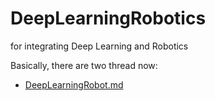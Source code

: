# DeepLearningRobotics
for integrating Deep Learning and Robotics

Basically, there are two thread now:

* [DeepLearningRobot.md](https://github.com/NirViaje/DeepLearningRobotics/blob/master/DeepLearningRobot.md)
